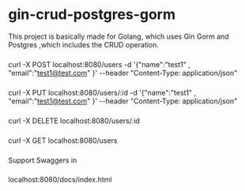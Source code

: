 # gin-crud-postgres-gorm

This project is basically made for Golang, which uses Gin Gorm and Postgres ,which includes the CRUD operation.

###
curl -X POST localhost:8080/users -d '{"name":"test1" , "email":"test1@test.com" }' --header "Content-Type: application/json"
###
curl -X PUT localhost:8080/users/:id -d '{"name":"test1" , "email":"test1@test.com" }' --header "Content-Type: application/json"
###
curl -X DELETE localhost:8080/users/:id
###
curl -X GET localhost:8080/users

### 
Support Swaggers in 
###
localhost:8080/docs/index.html
